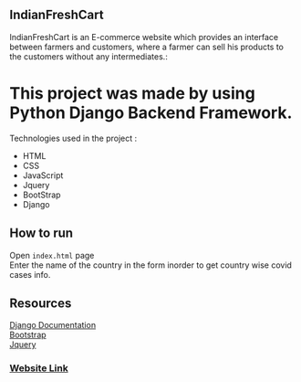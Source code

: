 ## IndianFreshCart
IndianFreshCart is an E-commerce website which provides an interface between farmers and customers, where a farmer can sell his products to the customers without any intermediates.:<br />

# This project was made by using Python Django Backend Framework.

Technologies used in the project :<br />
- HTML<br />
- CSS<br />
- JavaScript<br />
- Jquery<br />
- BootStrap<br />
- Django<br />

## How to run
Open `index.html` page<br />
Enter the name of the country in the form inorder to get country wise covid cases info.

## Resources
[Django Documentation](https://docs.djangoproject.com/en/3.2/) <br />
[Bootstrap](https://mdbootstrap.com/) <br />
[Jquery](https://cdnjs.cloudflare.com/ajax/libs/jquery/3.5.1/jquery.min.js) <br />

### [Website Link](https://indianfreshcart.pythonanywhere.com/)

